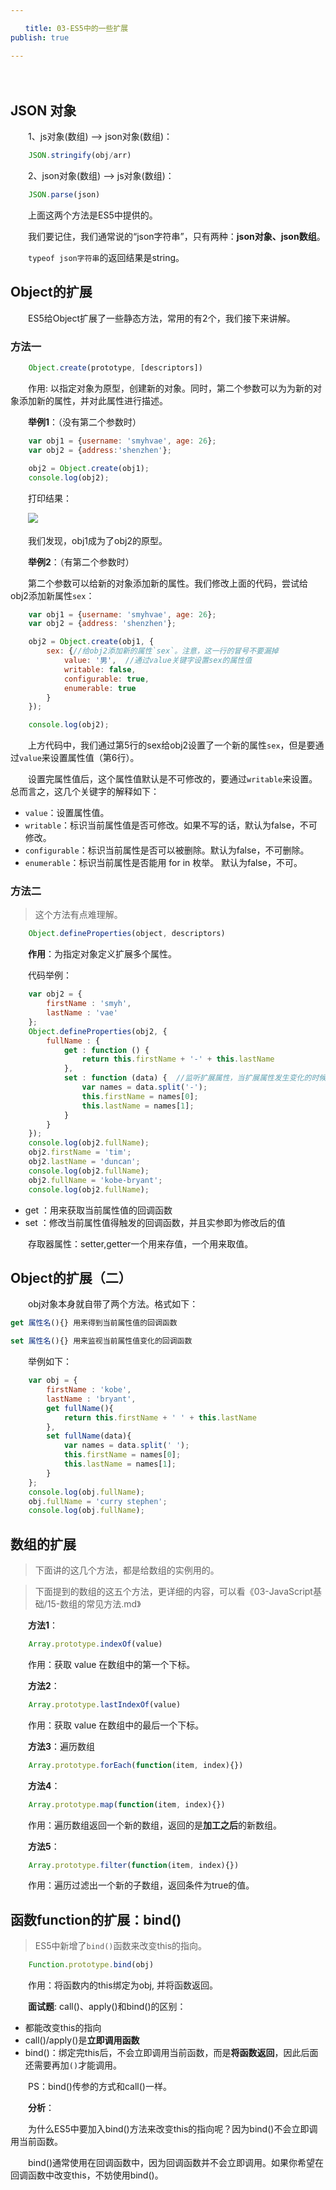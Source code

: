 ```yaml
---

　　title: 03-ES5中的一些扩展
publish: true

---
```


　　<ArticleTopAd></ArticleTopAd>

## JSON 对象

　　1、js对象(数组) --> json对象(数组)：

```javascript
	JSON.stringify(obj/arr)
```

　　2、json对象(数组) --> js对象(数组)：

```javascript
	JSON.parse(json)
```

　　上面这两个方法是ES5中提供的。

　　我们要记住，我们通常说的“json字符串”，只有两种：**json对象、json数组**。

　　`typeof json字符串`的返回结果是string。

## Object的扩展

　　ES5给Object扩展了一些静态方法，常用的有2个，我们接下来讲解。

### 方法一

```javascript
	Object.create(prototype, [descriptors])
```

　　作用: 以指定对象为原型，创建新的对象。同时，第二个参数可以为为新的对象添加新的属性，并对此属性进行描述。

　　**举例1**：（没有第二个参数时）

```javascript
    var obj1 = {username: 'smyhvae', age: 26};
    var obj2 = {address:'shenzhen'};

    obj2 = Object.create(obj1);
    console.log(obj2);
```

　　打印结果：

　　![](http://img.smyhvae.com/20180401_2150.png)

　　我们发现，obj1成为了obj2的原型。

　　**举例2**：（有第二个参数时）

　　第二个参数可以给新的对象添加新的属性。我们修改上面的代码，尝试给obj2添加新属性`sex`：

```javascript
    var obj1 = {username: 'smyhvae', age: 26};
    var obj2 = {address: 'shenzhen'};

    obj2 = Object.create(obj1, {
        sex: {//给obj2添加新的属性`sex`。注意，这一行的冒号不要漏掉
            value: '男',  //通过value关键字设置sex的属性值
            writable: false,
            configurable: true,
            enumerable: true
        }
    });

    console.log(obj2);

```

　　上方代码中，我们通过第5行的sex给obj2设置了一个新的属性`sex`，但是要通过`value`来设置属性值（第6行）。

　　设置完属性值后，这个属性值默认是不可修改的，要通过`writable`来设置。总而言之，这几个关键字的解释如下：

- `value`：设置属性值。
- `writable`：标识当前属性值是否可修改。如果不写的话，默认为false，不可修改。
- `configurable`：标识当前属性是否可以被删除。默认为false，不可删除。
- `enumerable`：标识当前属性是否能用 for in 枚举。 默认为false，不可。

### 方法二

> 这个方法有点难理解。
>

```javascript
	Object.defineProperties(object, descriptors)
```

　　**作用**：为指定对象定义扩展多个属性。

　　代码举例：

```javascript
    var obj2 = {
        firstName : 'smyh',
        lastName : 'vae'
    };
    Object.defineProperties(obj2, {
        fullName : {
            get : function () {
                return this.firstName + '-' + this.lastName
            },
            set : function (data) {  //监听扩展属性，当扩展属性发生变化的时候自动调用，自动调用后将变化的值作为实参注入到set函数
                var names = data.split('-');
                this.firstName = names[0];
                this.lastName = names[1];
            }
        }
    });
    console.log(obj2.fullName);
    obj2.firstName = 'tim';
    obj2.lastName = 'duncan';
    console.log(obj2.fullName);
    obj2.fullName = 'kobe-bryant';
    console.log(obj2.fullName);
```

- get ：用来获取当前属性值的回调函数
- set ：修改当前属性值得触发的回调函数，并且实参即为修改后的值

　　存取器属性：setter,getter一个用来存值，一个用来取值。

## Object的扩展（二）

　　obj对象本身就自带了两个方法。格式如下：

```javascript
get 属性名(){} 用来得到当前属性值的回调函数

set 属性名(){} 用来监视当前属性值变化的回调函数

```

　　举例如下：

```javascript
    var obj = {
        firstName : 'kobe',
        lastName : 'bryant',
        get fullName(){
            return this.firstName + ' ' + this.lastName
        },
        set fullName(data){
            var names = data.split(' ');
            this.firstName = names[0];
            this.lastName = names[1];
        }
    };
    console.log(obj.fullName);
    obj.fullName = 'curry stephen';
    console.log(obj.fullName);
```

## 数组的扩展

> 下面讲的这几个方法，都是给数组的实例用的。
>

> 下面提到的数组的这五个方法，更详细的内容，可以看《03-JavaScript基础/15-数组的常见方法.md》
>

　　**方法1**：

```javascript
	Array.prototype.indexOf(value)
```

　　作用：获取 value 在数组中的第一个下标。

　　**方法2**：

```javascript
	Array.prototype.lastIndexOf(value)
```

　　作用：获取 value 在数组中的最后一个下标。

　　**方法3**：遍历数组

```javascript
	Array.prototype.forEach(function(item, index){})
```

　　**方法4**：

```javascript
	Array.prototype.map(function(item, index){})
```

　　作用：遍历数组返回一个新的数组，返回的是**加工之后**的新数组。

　　**方法5**：

```javascript
	Array.prototype.filter(function(item, index){})
```

　　作用：遍历过滤出一个新的子数组，返回条件为true的值。

## 函数function的扩展：bind()

> ES5中新增了`bind()`函数来改变this的指向。
>

```javascript
	Function.prototype.bind(obj)
```

　　作用：将函数内的this绑定为obj, 并将函数返回。

　　**面试题**: call()、apply()和bind()的区别：

- 都能改变this的指向
- call()/apply()是**立即调用函数**
- bind()：绑定完this后，不会立即调用当前函数，而是**将函数返回**，因此后面还需要再加`()`才能调用。

　　PS：bind()传参的方式和call()一样。

　　**分析**：

　　为什么ES5中要加入bind()方法来改变this的指向呢？因为bind()不会立即调用当前函数。

　　bind()通常使用在回调函数中，因为回调函数并不会立即调用。如果你希望在回调函数中改变this，不妨使用bind()。
